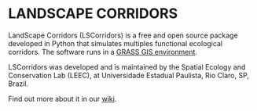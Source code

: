 # LANDSCAPE CORRIDORS

LandScape Corridors (LSCorridors) is a free and open source package developed in Python 
that simulates multiples functional ecological corridors.
The software runs in a [GRASS GIS environment](https://grass.osgeo.org/).

LSCorridors was developed and is maintained by the Spatial Ecology and Conservation Lab (LEEC), at Universidade Estadual Paulista, Rio Claro, SP, Brazil.

Find out more about it in our [wiki](https://github.com/LEEClab/LS_CORRIDORS/wiki).
